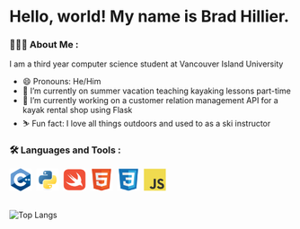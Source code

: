 # Hello, world! My name is Brad Hillier.

### 👨🏻‍💻 About Me :
I am a third year computer science student at Vancouver Island University
- 😄 Pronouns: He/Him
- 🌱 I’m currently on summer vacation teaching kayaking lessons part-time
- 🔭 I’m currently working on a customer relation management API for a kayak rental shop using Flask
- ⛷️ Fun fact: I love all things outdoors and used to as a ski instructor


### :hammer_and_wrench: Languages and Tools :
<div>
<!-- Programming Languages -->
  <img src="https://github.com/devicons/devicon/blob/master/icons/cplusplus/cplusplus-original.svg" title="CPlusPLus" alt="CPlusPLus" width="40" height="40" />&nbsp;
  <img src="https://github.com/devicons/devicon/blob/master/icons/python/python-original.svg" title="" alt="" width="40" height="40" />&nbsp;
  <img src="https://github.com/devicons/devicon/blob/master/icons/swift/swift-original.svg" title="" alt="" width="40" height="40" />&nbsp;
  <img src="https://github.com/devicons/devicon/blob/master/icons/html5/html5-original.svg" title="HTML5" alt="HTML" width="40" height="40"/>&nbsp;
  <img src="https://github.com/devicons/devicon/blob/master/icons/css3/css3-original.svg"  title="CSS3" alt="CSS" width="40" height="40"/>&nbsp;
  <img src="https://github.com/devicons/devicon/blob/master/icons/javascript/javascript-original.svg" title="JavaScript" alt="JavaScript" width="40" height="40"/>&nbsp;
</div>
<br>

![Top Langs](https://github-readme-stats.vercel.app/api/top-langs/?username=BradHillier&layout=compact&theme=vision-friendly-dark&hide=makefile)

<!--
**BradHillier/BradHillier** is a ✨ _special_ ✨ repository because its `README.md` (this file) appears on your GitHub profile.

Here are some ideas to get you started:


- 🌱 I’m currently learning ...
- 👯 I’m looking to collaborate on ...
- 🤔 I’m looking for help with ...
- 💬 Ask me about ...
- 📫 How to reach me: ...
- 😄 Pronouns: ...
- ⚡ Fun fact: ...
-->
